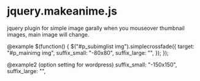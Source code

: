 # jquery.makeanime.js

jquery plugin for simple image garally
when you mouseover thumbnail images, main image will change.

@example
  $(function() {
   $("#p_subimglist img").simplecrossfade({
     target: "#p_mainimg img",
     suffix_small: "-80x80",
     suffix_large: "",
   });
 });

@example2
(option setting for wordpress)
  suffix_small: "-150x150",
  suffix_large: "",
